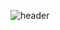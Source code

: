 ![header](https://capsule-render.vercel.app/api?type=wave&color=green&height=300&section=header&text=Lee%20Jiin&fontSize=90)
